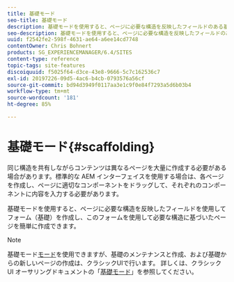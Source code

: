 ```yaml
---
title: 基礎モード
seo-title: 基礎モード
description: 基礎モードを使用すると、ページに必要な構造を反映したフィールドのある基礎を作成し、このフォームを使用して必要な構造に基づいたページを簡単に作成できます。
seo-description: 基礎モードを使用すると、ページに必要な構造を反映したフィールドのある基礎を作成し、このフォームを使用して必要な構造に基づいたページを簡単に作成できます。
uuid: f2542fe2-598f-4631-ae64-a6ee14cd7748
contentOwner: Chris Bohnert
products: SG_EXPERIENCEMANAGER/6.4/SITES
content-type: reference
topic-tags: site-features
discoiquuid: f5025f64-d3ce-43e8-9666-5c7c162536c7
exl-id: 20197226-09d5-4ac6-b4cb-0793576a56cf
source-git-commit: bd94d3949f0117aa3e1c9f0e84f7293a5d6b03b4
workflow-type: tm+mt
source-wordcount: '181'
ht-degree: 85%

---
```


# 基礎モード{#scaffolding}

同じ構造を共有しながらコンテンツは異なるページを大量に作成する必要がある場合があります。標準的な AEM インターフェイスを使用する場合は、各ページを作成し、ページに適切なコンポーネントをドラッグして、それぞれのコンポーネントに内容を入力する必要があります。

基礎モードを使用すると、ページに必要な構造を反映したフィールドを使用してフォーム（基礎）を作成し、このフォームを使用して必要な構造に基づいたページを簡単に作成できます。

>[!NOTE]
>
>基礎モード[モード](/help/sites-authoring/author-environment-tools.md#page-modes)を使用できますが、基礎のメンテナンスと作成、および基礎からの新しいページの作成は、クラシックUIで行います。 詳しくは、クラシック UI オーサリングドキュメントの「[基礎モード](/help/sites-classic-ui-authoring/classic-feature-scaffolding.md)」を参照してください。
